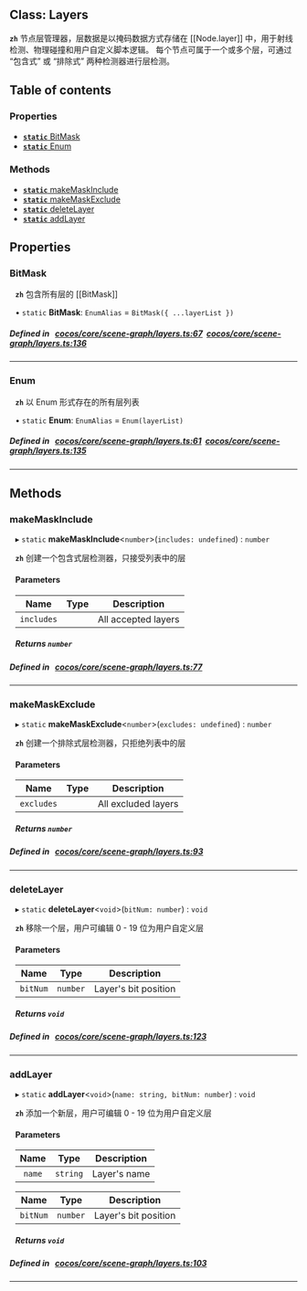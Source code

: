 
## Class: Layers







**`zh`** 节点层管理器，层数据是以掩码数据方式存储在 [[Node.layer]] 中，用于射线检测、物理碰撞和用户自定义脚本逻辑。
每个节点可属于一个或多个层，可通过 “包含式” 或 “排除式” 两种检测器进行层检测。


<div class="table-of-content">
<h2>Table of contents</h2>


### Properties

- [ **`static`**  BitMask](#BitMask)
- [ **`static`**  Enum](#Enum)

### Methods

- [ **`static`**  makeMaskInclude](#makeMaskInclude)
- [ **`static`**  makeMaskExclude](#makeMaskExclude)
- [ **`static`**  deleteLayer](#deleteLayer)
- [ **`static`**  addLayer](#addLayer)
</div>

## Properties


### BitMask
<div style="margin-left: 10px;">




**`zh`** 包含所有层的 [[BitMask]]





• `static` **BitMask**:
`EnumAlias`  = `BitMask({ ...layerList })`
</div>

##### Defined in &nbsp;   [cocos/core/scene-graph/layers.ts:67](https://github.com/cocos-creator/engine/blob/c7bf6b8a9/cocos/core/scene-graph/layers.ts#L67)&nbsp;   [cocos/core/scene-graph/layers.ts:136](https://github.com/cocos-creator/engine/blob/c7bf6b8a9/cocos/core/scene-graph/layers.ts#L136)&nbsp;


___


### Enum
<div style="margin-left: 10px;">




**`zh`** 以 Enum 形式存在的所有层列表





• `static` **Enum**:
`EnumAlias`  = `Enum(layerList)`
</div>

##### Defined in &nbsp;   [cocos/core/scene-graph/layers.ts:61](https://github.com/cocos-creator/engine/blob/c7bf6b8a9/cocos/core/scene-graph/layers.ts#L61)&nbsp;   [cocos/core/scene-graph/layers.ts:135](https://github.com/cocos-creator/engine/blob/c7bf6b8a9/cocos/core/scene-graph/layers.ts#L135)&nbsp;


___

<!---->
## Methods

### makeMaskInclude
<div style="margin-left: 10px;">

▸ `static`  **makeMaskInclude**<`number`\>(`includes: undefined`) : `number`




**`zh`** 
创建一个包含式层检测器，只接受列表中的层




<!---->
<!--    #### Returns `number` A filter which can detect all accepted layers
-->
<!---->

#### Parameters

| Name | Type | Description |
| :------: | :------: | :------: |
| `includes` |  | All accepted layers  |



##### Returns `number`




</div>

##### Defined in &nbsp;   [cocos/core/scene-graph/layers.ts:77](https://github.com/cocos-creator/engine/blob/c7bf6b8a9/cocos/core/scene-graph/layers.ts#L77)&nbsp;
___
### makeMaskExclude
<div style="margin-left: 10px;">

▸ `static`  **makeMaskExclude**<`number`\>(`excludes: undefined`) : `number`




**`zh`** 
创建一个排除式层检测器，只拒绝列表中的层




<!---->
<!--    #### Returns `number` A filter which can detect for excluded layers
-->
<!---->

#### Parameters

| Name | Type | Description |
| :------: | :------: | :------: |
| `excludes` |  | All excluded layers  |



##### Returns `number`




</div>

##### Defined in &nbsp;   [cocos/core/scene-graph/layers.ts:93](https://github.com/cocos-creator/engine/blob/c7bf6b8a9/cocos/core/scene-graph/layers.ts#L93)&nbsp;
___
### deleteLayer
<div style="margin-left: 10px;">

▸ `static`  **deleteLayer**<`void`\>(`bitNum: number`) : `void`




**`zh`** 移除一个层，用户可编辑 0 - 19 位为用户自定义层




<!---->
<!--    #### Returns `void` -->
<!---->

#### Parameters

| Name | Type | Description |
| :------: | :------: | :------: |
| `bitNum` | `number` | Layer's bit position  |



##### Returns `void`




</div>

##### Defined in &nbsp;   [cocos/core/scene-graph/layers.ts:123](https://github.com/cocos-creator/engine/blob/c7bf6b8a9/cocos/core/scene-graph/layers.ts#L123)&nbsp;
___
### addLayer
<div style="margin-left: 10px;">

▸ `static`  **addLayer**<`void`\>(`name: string, bitNum: number`) : `void`




**`zh`** 添加一个新层，用户可编辑 0 - 19 位为用户自定义层




<!---->
<!--    #### Returns `void` -->
<!---->

#### Parameters

| Name | Type | Description |
| :------: | :------: | :------: |
| `name` | `string` | Layer's name  |

| Name | Type | Description |
| :------: | :------: | :------: |
| `bitNum` | `number` | Layer's bit position  |



##### Returns `void`




</div>

##### Defined in &nbsp;   [cocos/core/scene-graph/layers.ts:103](https://github.com/cocos-creator/engine/blob/c7bf6b8a9/cocos/core/scene-graph/layers.ts#L103)&nbsp;
___
<!---->




